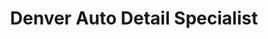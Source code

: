 ---
title: "Denver Auto Detail Specialist"
url: /denver/denver-auto-detail-specialist/
shop: Autowerkstatt
---